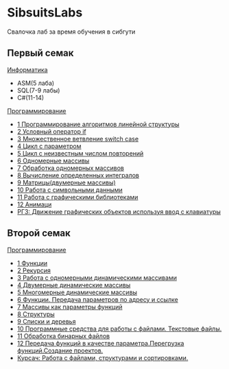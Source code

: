 # SibsuitsLabs

Свалочка лаб за время обучения в сибгути

## Первый семак
[Информатика](https://github.com/cppshizoidS/SibsuitsLabs/tree/main/1_semestr/Informatica) 
- ASM(5 лаба)
- SQL(7-9 лабы)
- C#(11-14)

[Программирование](https://github.com/cppshizoidS/SibsuitsLabs/tree/main/1_semestr/Programming)
- [1 Программирование алгоритмов линейной структуры](https://github.com/cppshizoidS/SibsuitsLabs/tree/main/1_semestr/Programming/1_lab)
- [2 Условный оператор if](https://github.com/cppshizoidS/SibsuitsLabs/tree/main/1_semestr/Programming/2_lab)
- [3 Множественное ветвление switch case](https://github.com/cppshizoidS/SibsuitsLabs/tree/main/1_semestr/Programming/3_lab)
- [4 Цикл с параметром](https://github.com/cppshizoidS/SibsuitsLabs/tree/main/1_semestr/Programming/4_lab)
- [5 Цикл с неизвестным числом повторений](https://github.com/cppshizoidS/SibsuitsLabs/tree/main/1_semestr/Programming/5_lab)
- [6 Одномерные массивы](https://github.com/cppshizoidS/SibsuitsLabs/tree/main/1_semestr/Programming/6_lab)
- [7 Обработка одномерных массивов](https://github.com/cppshizoidS/SibsuitsLabs/tree/main/1_semestr/Programming/7_lab)
- [8 Вычисление определенных интегралов](https://github.com/cppshizoidS/SibsuitsLabs/tree/main/1_semestr/Programming/8_lab)
- [9 Матрицы(двумерные массивы)](https://github.com/cppshizoidS/SibsuitsLabs/tree/main/1_semestr/Programming/9_lab)
- [10 Работа с символьными данными](https://github.com/cppshizoidS/SibsuitsLabs/tree/main/1_semestr/Programming/10_lab)
- [11 Работа с графическими библиотеками](https://github.com/cppshizoidS/SibsuitsLabs/tree/main/1_semestr/Programming/11_lab)
- [12 Анимаци](https://github.com/cppshizoidS/SibsuitsLabs/tree/main/1_semestr/Programming/12_lab)
- [РГЗ: Движение графических объектов используя ввод с клавиатуры](https://github.com/cppshizoidS/SibsuitsLabs/tree/main/1_semestr/Programming/kontr)

## Второй семак

[Программирование](https://github.com/cppshizoidS/SibsuitsLabs/tree/main/2semester/Programming)
- [1 Функции](https://github.com/cppshizoidS/SibsuitsLabs/tree/main/2semester/Programming/1_lab)
- [2 Рекурсия](https://github.com/cppshizoidS/SibsuitsLabs/tree/main/2semester/Programming/2_lab)
- [3 Работа с одномерными динамическими массивами](https://github.com/cppshizoidS/SibsuitsLabs/tree/main/2semester/Programming/3_lab)
- [4 Двумерные динамические массивы](https://github.com/cppshizoidS/SibsuitsLabs/tree/main/2semester/Programming/4_lab)
- [5 Многомерные динамические массивы](https://github.com/cppshizoidS/SibsuitsLabs/tree/main/2semester/Programming/5_lab)
- [6 Функции. Передача параметров по адресу и ссылке](https://github.com/cppshizoidS/SibsuitsLabs/tree/main/2semester/Programming/6_lab)
- [7 Массивы как параметры функций](https://github.com/cppshizoidS/SibsuitsLabs/tree/main/2semester/Programming/7_lab)
- [8 Структуры](https://github.com/cppshizoidS/SibsuitsLabs/tree/main/2semester/Programming/8_lab)
- [9 Cписки и деревья](https://github.com/cppshizoidS/SibsuitsLabs/tree/main/2semester/Programming/9_lab)
- [10 Программные средства для работы с файлами. Текстовые файлы.](https://github.com/cppshizoidS/SibsuitsLabs/tree/main/2semester/Programming/10_lab)
- [11 Обработка бинарных файлов](https://github.com/cppshizoidS/SibsuitsLabs/tree/main/2semester/Programming/11_lab)
- [12 Передача функций в качестве параметра.Перегрузка функций.Создание проектов.](https://github.com/cppshizoidS/SibsuitsLabs/tree/main/2semester/Programming/12_lab)
- [Курсач: Работа с файлами, структурами и сортировками.](https://github.com/cppshizoidS/SibsuitsLabs/tree/main/2semester/Programming/Course_work)


